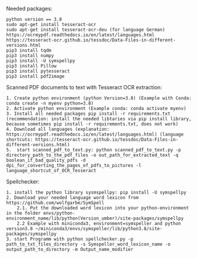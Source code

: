Needed packages:

    python version == 3.8
    sudo apt-get install tesseract-ocr
    sudo apt-get install tesseract-ocr-deu (for language German) 
    https://ocrmypdf.readthedocs.io/en/latest/languages.html
    https://tesseract-ocr.github.io/tessdoc/Data-Files-in-different-versions.html
    pip3 install tqdm
    pip3 install numpy
    pip3 install -U symspellpy
    pip3 install Pillow
    pip3 install pytesseract
    pip3 install pdf2image

Scanned PDF documents to text with Tesseract OCR extraction:

    1. Create python environment (python Version=3.8) (Example with Conda: conda create -n myenv python=3.8)
    2. Activate python environment (Example conda: conda activate myenv)
    3. Install all needed packages pip install -r requirements.txt (recommendation: install the needed libtaries via pip install library, because sometimes pip install -r requirements.txt, does not work)
    4. Download all languages (explanation: https://ocrmypdf.readthedocs.io/en/latest/languages.html) (language shortcuts: https://tesseract-ocr.github.io/tessdoc/Data-Files-in-different-versions.html)
    5.  start scanned_pdf_to_text.py: python scanned_pdf_to_text.py -p directory_path_to_the_pdf_files -o out_path_for_extracted_text -q boolean_if_bad_quality_pdfs -d dpi_for_converting_the_pages_of_pdfs_to_pictures -l language_shortcut_of_OCR_Tesseract

Spellchecker:

    1. install the python library sysmspellpy: pip install -U symspellpy
    2. Download your needed language word lexicon from https://github.com/wolfgarbe/SymSpell
        2.1. Put the downloaded word lexicon into your python-environment in the folder envs/python-environment_name/lib/python(Version_umber)/site-packages/symspellpy
        2.2 Example with miniconda3, environment=symspeller and python version3.8 ~/miniconda3/envs/symspeller/lib/python3.8/site-packages/symspellpy
    3. start Programm with python spellchecker.py -p path_to_txt_files_directory -s Symspeller_word_lexicon_name -o output_path_to_directory -m Output_name_modifier
